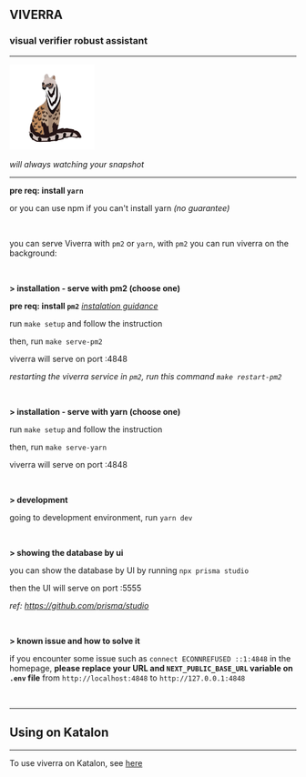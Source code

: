 ## **VIVERRA**

### visual verifier robust assistant

---

<img src="./public/viverra-mascot.png" alt="viverra" style="width:150px;"/>

_will always watching your snapshot_

---

**pre req: install `yarn`**

or you can use npm if you can't install yarn _(no guarantee)_

</br>

you can serve Viverra with `pm2` or `yarn`, with `pm2` you can run viverra on the background:

<br/>

**> installation - serve with pm2 (choose one)**

**pre req: install `pm2`** _[instalation guidance](https://pm2.keymetrics.io/docs/usage/quick-start/)_

run `make setup` and follow the instruction

then, run `make serve-pm2`

viverra will serve on port :4848

_restarting the viverra service in `pm2`, run this command `make restart-pm2`_

<br/>

**> installation - serve with yarn (choose one)**

run `make setup` and follow the instruction

then, run `make serve-yarn`

viverra will serve on port :4848

<br/>

**> development**

going to development environment, run `yarn dev`

<br/>

**> showing the database by ui**

you can show the database by UI by running `npx prisma studio`

then the UI will serve on port :5555

_ref: https://github.com/prisma/studio_

<br/>

**> known issue and how to solve it**

if you encounter some issue such as `connect ECONNREFUSED ::1:4848` in the homepage, **please replace your URL and `NEXT_PUBLIC_BASE_URL` variable on `.env` file** from `http://localhost:4848` to `http://127.0.0.1:4848`

<br/>

---

## Using on Katalon

---

To use viverra on Katalon, see [here](./external/Katalon/README.md)
